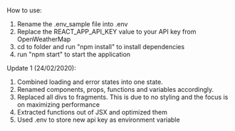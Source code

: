 How to use:

1. Rename the .env_sample file into .env
2. Replace the REACT_APP_API_KEY value to your API key from OpenWeatherMap
3. cd to folder and run "npm install" to install dependencies
4. run "npm start" to start the application

Update 1 (24/02/2020):

1. Combined loading and error states into one state.
2. Renamed components, props, functions and variables accordingly.
3. Replaced all divs to fragments. This is due to no styling and the focus is on maximizing performance
4. Extracted functions out of JSX and optimized them
5. Used .env to store new api key as environment variable

